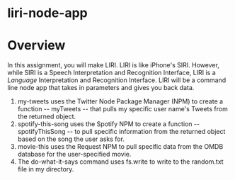 # liri-node-app

# Overview

In this assignment, you will make LIRI. LIRI is like iPhone's SIRI. However, while SIRI is a Speech Interpretation and Recognition Interface, LIRI is a _Language_ Interpretation and Recognition Interface. LIRI will be a command line node app that takes in parameters and gives you back data.

1. my-tweets uses the Twitter Node Package Manager (NPM) to create a function -- myTweets -- that pulls my specific user name's Tweets from the returned object.
2. spotify-this-song uses the Spotify NPM to create a function -- spotifyThisSong -- to pull specific information from the returned object based on the song the user asks for.
3. movie-this uses the Request NPM to pull specific data from the OMDB database for the user-specified movie.
4. The do-what-it-says command uses fs.write to write to the random.txt file in my directory.